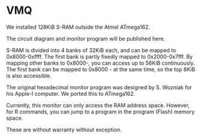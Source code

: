 # VMQ
We installed 128KiB S-RAM outside the Atmel ATmega162.

The circuit diagram and monitor program will be published here.

S-RAM is divided into 4 banks of 32KiB each, and can be mapped to 0x8000-0xffff. The first bank is partly fixedly mapped to 0x2000-0x7fff. By mapping other banks to 0x8000-, you can access up to 56KiB continuously. The first bank can be mapped to 0x8000 - at the same time, so the top 8KiB is also accessible.

The original hexadecimal monitor program was designed by S. Wozniak for his Apple-I computer. We ported this to ATmega162.

Currently, this monitor can only access the RAM address space. However, for R commands, you can jump to a program in the program (Flash) memory space.

These are without warranty without exception.

